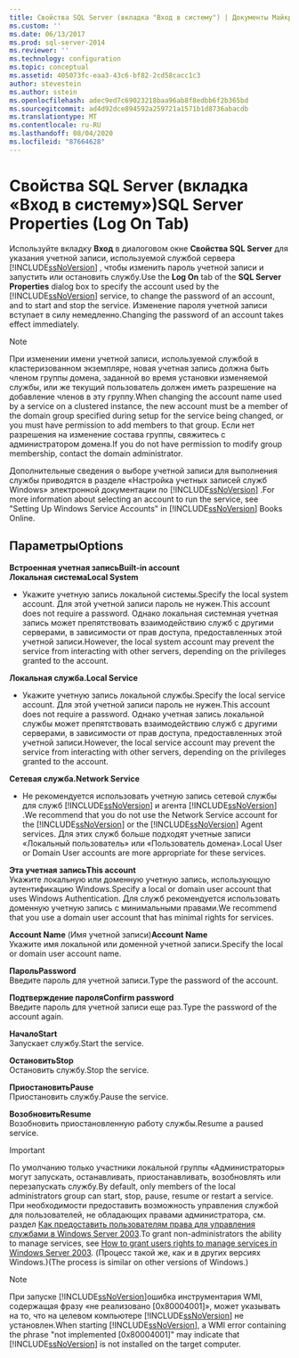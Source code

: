 ```yaml
---
title: Свойства SQL Server (вкладка "Вход в систему") | Документы Майкрософт
ms.custom: ''
ms.date: 06/13/2017
ms.prod: sql-server-2014
ms.reviewer: ''
ms.technology: configuration
ms.topic: conceptual
ms.assetid: 405073fc-eaa3-43c6-bf82-2cd58cacc1c3
author: stevestein
ms.author: sstein
ms.openlocfilehash: adec9ed7c69023218baa96ab8f8edbb6f2b365bd
ms.sourcegitcommit: ad4d92dce894592a259721a1571b1d8736abacdb
ms.translationtype: MT
ms.contentlocale: ru-RU
ms.lasthandoff: 08/04/2020
ms.locfileid: "87664628"
---
```

# <a name="sql-server-properties-log-on-tab"></a><span data-ttu-id="d6286-102">Свойства SQL Server (вкладка «Вход в систему»)</span><span class="sxs-lookup"><span data-stu-id="d6286-102">SQL Server Properties (Log On Tab)</span></span>
  <span data-ttu-id="d6286-103">Используйте вкладку **Вход** в диалоговом окне **Свойства SQL Server** для указания учетной записи, используемой службой сервера [!INCLUDE[ssNoVersion](../../includes/ssnoversion-md.md)] , чтобы изменить пароль учетной записи и запустить или остановить службу.</span><span class="sxs-lookup"><span data-stu-id="d6286-103">Use the **Log On** tab of the **SQL Server Properties** dialog box to specify the account used by the [!INCLUDE[ssNoVersion](../../includes/ssnoversion-md.md)] service, to change the password of an account, and to start and stop the service.</span></span> <span data-ttu-id="d6286-104">Изменение пароля учетной записи вступает в силу немедленно.</span><span class="sxs-lookup"><span data-stu-id="d6286-104">Changing the password of an account takes effect immediately.</span></span>  
  
> [!NOTE]  
>  <span data-ttu-id="d6286-105">При изменении имени учетной записи, используемой службой в кластеризованном экземпляре, новая учетная запись должна быть членом группы домена, заданной во время установки изменяемой службы, или же текущий пользователь должен иметь разрешение на добавление членов в эту группу.</span><span class="sxs-lookup"><span data-stu-id="d6286-105">When changing the account name used by a service on a clustered instance, the new account must be a member of the domain group specified during setup for the service being changed, or you must have permission to add members to that group.</span></span> <span data-ttu-id="d6286-106">Если нет разрешения на изменение состава группы, свяжитесь с администратором домена.</span><span class="sxs-lookup"><span data-stu-id="d6286-106">If you do not have permission to modify group membership, contact the domain administrator.</span></span>  
>   
>  <span data-ttu-id="d6286-107">Дополнительные сведения о выборе учетной записи для выполнения службы приводятся в разделе «Настройка учетных записей служб Windows» электронной документации по [!INCLUDE[ssNoVersion](../../includes/ssnoversion-md.md)] .</span><span class="sxs-lookup"><span data-stu-id="d6286-107">For more information about selecting an account to run the service, see "Setting Up Windows Service Accounts" in [!INCLUDE[ssNoVersion](../../includes/ssnoversion-md.md)] Books Online.</span></span>  
  
## <a name="options"></a><span data-ttu-id="d6286-108">Параметры</span><span class="sxs-lookup"><span data-stu-id="d6286-108">Options</span></span>  
 <span data-ttu-id="d6286-109">**Встроенная учетная запись**</span><span class="sxs-lookup"><span data-stu-id="d6286-109">**Built-in account**</span></span>  
 <span data-ttu-id="d6286-110">**Локальная система**</span><span class="sxs-lookup"><span data-stu-id="d6286-110">**Local System**</span></span>  
 -   <span data-ttu-id="d6286-111">Укажите учетную запись локальной системы.</span><span class="sxs-lookup"><span data-stu-id="d6286-111">Specify the local system account.</span></span> <span data-ttu-id="d6286-112">Для этой учетной записи пароль не нужен.</span><span class="sxs-lookup"><span data-stu-id="d6286-112">This account does not require a password.</span></span> <span data-ttu-id="d6286-113">Однако локальная системная учетная запись может препятствовать взаимодействию служб с другими серверами, в зависимости от прав доступа, предоставленных этой учетной записи.</span><span class="sxs-lookup"><span data-stu-id="d6286-113">However, the local system account may prevent the service from interacting with other servers, depending on the privileges granted to the account.</span></span>  
  
 <span data-ttu-id="d6286-114">**Локальная служба.**</span><span class="sxs-lookup"><span data-stu-id="d6286-114">**Local Service**</span></span>  
 -   <span data-ttu-id="d6286-115">Укажите учетную запись локальной службы.</span><span class="sxs-lookup"><span data-stu-id="d6286-115">Specify the local service account.</span></span> <span data-ttu-id="d6286-116">Для этой учетной записи пароль не нужен.</span><span class="sxs-lookup"><span data-stu-id="d6286-116">This account does not require a password.</span></span> <span data-ttu-id="d6286-117">Однако учетная запись локальной службы может препятствовать взаимодействию служб с другими серверами, в зависимости от прав доступа, предоставленных этой учетной записи.</span><span class="sxs-lookup"><span data-stu-id="d6286-117">However, the local service account may prevent the service from interacting with other servers, depending on the privileges granted to the account.</span></span>  
  
 <span data-ttu-id="d6286-118">**Сетевая служба.**</span><span class="sxs-lookup"><span data-stu-id="d6286-118">**Network Service**</span></span>  
 -   <span data-ttu-id="d6286-119">Не рекомендуется использовать учетную запись сетевой службы для служб [!INCLUDE[ssNoVersion](../../includes/ssnoversion-md.md)] и агента [!INCLUDE[ssNoVersion](../../includes/ssnoversion-md.md)] .</span><span class="sxs-lookup"><span data-stu-id="d6286-119">We recommend that you do not use the Network Service account for the [!INCLUDE[ssNoVersion](../../includes/ssnoversion-md.md)] or the [!INCLUDE[ssNoVersion](../../includes/ssnoversion-md.md)] Agent services.</span></span> <span data-ttu-id="d6286-120">Для этих служб больше подходят учетные записи «Локальный пользователь» или «Пользователь домена».</span><span class="sxs-lookup"><span data-stu-id="d6286-120">Local User or Domain User accounts are more appropriate for these services.</span></span>  
  
 <span data-ttu-id="d6286-121">**Эта учетная запись**</span><span class="sxs-lookup"><span data-stu-id="d6286-121">**This account**</span></span>  
 <span data-ttu-id="d6286-122">Укажите локальную или доменную учетную запись, использующую аутентификацию Windows.</span><span class="sxs-lookup"><span data-stu-id="d6286-122">Specify a local or domain user account that uses Windows Authentication.</span></span> <span data-ttu-id="d6286-123">Для служб рекомендуется использовать доменную учетную запись с минимальными правами.</span><span class="sxs-lookup"><span data-stu-id="d6286-123">We recommend that you use a domain user account that has minimal rights for services.</span></span>  
  
 <span data-ttu-id="d6286-124">**Account Name** (Имя учетной записи)</span><span class="sxs-lookup"><span data-stu-id="d6286-124">**Account Name**</span></span>  
 <span data-ttu-id="d6286-125">Укажите имя локальной или доменной учетной записи.</span><span class="sxs-lookup"><span data-stu-id="d6286-125">Specify the local or domain user account name.</span></span>  
  
 <span data-ttu-id="d6286-126">**Пароль**</span><span class="sxs-lookup"><span data-stu-id="d6286-126">**Password**</span></span>  
 <span data-ttu-id="d6286-127">Введите пароль для учетной записи.</span><span class="sxs-lookup"><span data-stu-id="d6286-127">Type the password of the account.</span></span>  
  
 <span data-ttu-id="d6286-128">**Подтверждение пароля**</span><span class="sxs-lookup"><span data-stu-id="d6286-128">**Confirm password**</span></span>  
 <span data-ttu-id="d6286-129">Введите пароль для учетной записи еще раз.</span><span class="sxs-lookup"><span data-stu-id="d6286-129">Type the password of the account again.</span></span>  
  
 <span data-ttu-id="d6286-130">**Начало**</span><span class="sxs-lookup"><span data-stu-id="d6286-130">**Start**</span></span>  
 <span data-ttu-id="d6286-131">Запускает службу.</span><span class="sxs-lookup"><span data-stu-id="d6286-131">Start the service.</span></span>  
  
 <span data-ttu-id="d6286-132">**Остановить**</span><span class="sxs-lookup"><span data-stu-id="d6286-132">**Stop**</span></span>  
 <span data-ttu-id="d6286-133">Остановить службу.</span><span class="sxs-lookup"><span data-stu-id="d6286-133">Stop the service.</span></span>  
  
 <span data-ttu-id="d6286-134">**Приостановить**</span><span class="sxs-lookup"><span data-stu-id="d6286-134">**Pause**</span></span>  
 <span data-ttu-id="d6286-135">Приостановить службу.</span><span class="sxs-lookup"><span data-stu-id="d6286-135">Pause the service.</span></span>  
  
 <span data-ttu-id="d6286-136">**Возобновить**</span><span class="sxs-lookup"><span data-stu-id="d6286-136">**Resume**</span></span>  
 <span data-ttu-id="d6286-137">Возобновить приостановленную работу службы.</span><span class="sxs-lookup"><span data-stu-id="d6286-137">Resume a paused service.</span></span>  
  
> [!IMPORTANT]  
>  <span data-ttu-id="d6286-138">По умолчанию только участники локальной группы «Администраторы» могут запускать, останавливать, приостанавливать, возобновлять или перезапускать службу.</span><span class="sxs-lookup"><span data-stu-id="d6286-138">By default, only members of the local administrators group can start, stop, pause, resume or restart a service.</span></span> <span data-ttu-id="d6286-139">При необходимости предоставить возможность управления службой для пользователей, не обладающих правами администратора, см. раздел [Как предоставить пользователям права для управления службами в Windows Server 2003](https://support.microsoft.com/kb/325349).</span><span class="sxs-lookup"><span data-stu-id="d6286-139">To grant non-administrators the ability to manage services, see [How to grant users rights to manage services in Windows Server 2003](https://support.microsoft.com/kb/325349).</span></span> <span data-ttu-id="d6286-140">(Процесс такой же, как и в других версиях Windows.)</span><span class="sxs-lookup"><span data-stu-id="d6286-140">(The process is similar on other versions of Windows.)</span></span>  
  
> [!NOTE]  
>  <span data-ttu-id="d6286-141">При запуске [!INCLUDE[ssNoVersion](../../includes/ssnoversion-md.md)]ошибка инструментария WMI, содержащая фразу «не реализовано [0x80004001]», может указывать на то, что на целевом компьютере [!INCLUDE[ssNoVersion](../../includes/ssnoversion-md.md)] не установлен.</span><span class="sxs-lookup"><span data-stu-id="d6286-141">When starting [!INCLUDE[ssNoVersion](../../includes/ssnoversion-md.md)], a WMI error containing the phrase "not implemented [0x80004001]" may indicate that [!INCLUDE[ssNoVersion](../../includes/ssnoversion-md.md)] is not installed on the target computer.</span></span>  
  
  
